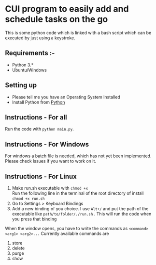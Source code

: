 # CUI program to easily add and schedule tasks on the go

This is some python code which is linked with a bash script which can be executed by just using a keystroke.

## **Requirements** :-
- Python 3.\*
- Ubuntu/Windows

## Setting up

- Please tell me you have an Operating System Installed
- Install Python from [Python](https://www.python.org)

## Instructions - For all

Run the code with `python main.py`.

## Instructions - For Windows

For windows a batch file is needed, which has not yet been implemented. Please check Issues if you want to work on it.

## Instructions - For Linux

1. Make run.sh executable with `chmod +x`<br>
Run the following line in the terminal of the root directory of install <br>
`chmod +x run.sh`
2. Go to Settings > Keyboard Bindings
3. Add a new binding of you choice. I use `Alt+/` and put the path of the executable like `path/to/folder/./run.sh` . This will run the code when you press that binding

When the window opens, you have to write the commands as `<command> <arg1> <arg2>...`
Currently available commands are 

1. store
2. delete
3. purge
4. show
